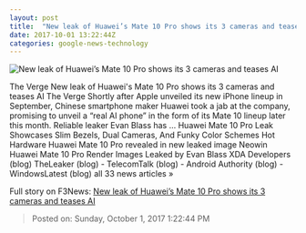 ```yaml
---
layout: post
title:  "New leak of Huawei’s Mate 10 Pro shows its 3 cameras and teases AI"
date: 2017-10-01 13:22:44Z
categories: google-news-technology
---
```


![New leak of Huawei’s Mate 10 Pro shows its 3 cameras and teases AI](https://cdn0.vox-cdn.com/thumbor/GQcgaaPL8fFszRA4FPZ20HOzd10=/0x29:1200x657/fit-in/1200x630/cdn1.vox-cdn.com/uploads/chorus_asset/file/9364453/DLCzCT9XUAE3Gac.jpg)

The Verge New leak of Huawei's Mate 10 Pro shows its 3 cameras and teases AI The Verge Shortly after Apple unveiled its new iPhone lineup in September, Chinese smartphone maker Huawei took a jab at the company, promising to unveil a “real AI phone” in the form of its Mate 10 lineup later this month. Reliable leaker Evan Blass has ... Huawei Mate 10 Pro Leak Showcases Slim Bezels, Dual Cameras, And Funky Color Schemes Hot Hardware Huawei Mate 10 Pro revealed in new leaked image Neowin Huawei Mate 10 Pro Render Images Leaked by Evan Blass XDA Developers (blog) TheLeaker (blog) - TelecomTalk (blog) - Android Authority (blog) - WindowsLatest (blog) all 33 news articles »


Full story on F3News: [New leak of Huawei’s Mate 10 Pro shows its 3 cameras and teases AI](http://www.f3nws.com/n/4YVZU)

> Posted on: Sunday, October 1, 2017 1:22:44 PM
